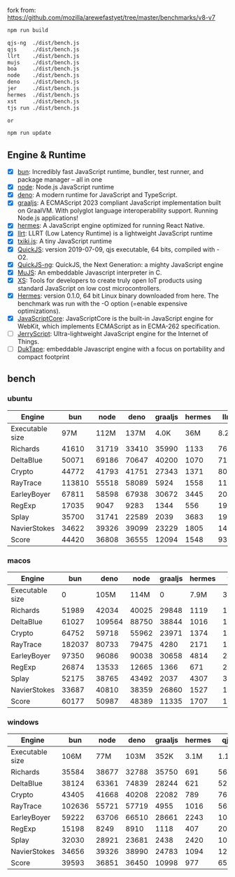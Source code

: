 fork from: https://github.com/mozilla/arewefastyet/tree/master/benchmarks/v8-v7

```bash
npm run build

qjs-ng  ./dist/bench.js
qjs     ./dist/bench.js
llrt    ./dist/bench.js
mujs    ./dist/bench.js
boa     ./dist/bench.js
node    ./dist/bench.js
deno    ./dist/bench.js
jer     ./dist/bench.js
hermes  ./dist/bench.js
xst     ./dist/bench.js
tjs run ./dist/bench.js

or

npm run update
```

## Engine & Runtime

- [x] [bun](https://github.com/oven-sh/bun): Incredibly fast JavaScript runtime, bundler, test runner, and package manager – all in one
- [x] [node](https://github.com/nodejs/node): Node.js JavaScript runtime
- [x] [deno](https://github.com/denoland/deno): A modern runtime for JavaScript and TypeScript.
- [x] [graaljs](https://github.com/oracle/graaljs): A ECMAScript 2023 compliant JavaScript implementation built on GraalVM. With polyglot language interoperability support. Running Node.js applications!
- [x] [hermes](https://github.com/facebook/hermes): A JavaScript engine optimized for running React Native.
- [x] [llrt](https://github.com/awslabs/llrt): LLRT (Low Latency Runtime) is a lightweight JavaScript runtime
- [x] [txiki.js](https://github.com/saghul/txiki.js): A tiny JavaScript runtime
- [x] [QuickJS](https://bellard.org/quickjs/): version 2019-07-09, qjs executable, 64 bits, compiled with -O2.
- [x] [QuickJS-ng](https://github.com/quickjs-ng/quickjs): QuickJS, the Next Generation: a mighty JavaScript engine
- [x] [MuJS](https://github.com/ccxvii/mujs): An embeddable Javascript interpreter in C.
- [x] [XS](https://github.com/Moddable-OpenSource/moddable): Tools for developers to create truly open IoT products using standard JavaScript on low cost microcontrollers.
- [x] [Hermes](https://github.com/facebook/hermes): version 0.1.0, 64 bit Linux binary downloaded from here. The benchmark was run with the -O option (=enable expensive optimizations).
- [x] [JavaScriptCore](https://github.com/WebKit/webkit/tree/main/Source/JavaScriptCore): JavaScriptCore is the built-in JavaScript engine for WebKit, which implements ​ECMAScript as in ​ECMA-262 specification.
- [ ] [JerryScript](https://github.com/jerryscript-project/jerryscript): Ultra-lightweight JavaScript engine for the Internet of Things.
- [ ] [DukTape](https://github.com/svaarala/duktape): embeddable Javascript engine with a focus on portability and compact footprint
## bench

### ubuntu
| Engine | bun | node | deno | graaljs | hermes | llrt | tjs | qjs | qjs(ng) | mujs | xst | boa |
| --- | --- | --- | --- | --- | --- | --- | --- | --- | --- | --- | --- | --- |
| Executable size | 97M | 112M | 137M | 4.0K | 36M | 8.2M | 5.1M | 1.1M | 1.3M | 396K | 2.1M | 27M |
| Richards | 41610 | 31719 | 33410 | 35990 | 1133 | 765 | 734 | 712 | 667 | 232 | 87.7 | 47.8 |
| DeltaBlue | 50071 | 69186 | 70647 | 40200 | 1070 | 710 | 733 | 692 | 678 | 318 | 159 | 45.6 |
| Crypto | 44772 | 41793 | 41751 | 27343 | 1371 | 808 | 645 | 755 | 615 | 181 | 316 | 56.8 |
| RayTrace | 113810 | 55518 | 58089 | 5924 | 1558 | 1199 | 1135 | 909 | 1020 | 480 | 498 | 145 |
| EarleyBoyer | 67811 | 58598 | 67938 | 30672 | 3445 | 2040 | 1833 | 1499 | 1553 | 493 | 343 | 155 |
| RegExp | 17035 | 9047 | 9283 | 1344 | 556 | 193 | 241 | 227 | 223 | 188 | 70.7 | 44.2 |
| Splay | 35700 | 31741 | 22589 | 2039 | 3683 | 1921 | 2078 | 1807 | 1643 | 1193 | 360 | 166 |
| NavierStokes | 34622 | 39326 | 39099 | 23229 | 1805 | 1436 | 998 | 1406 | 1071 | 449 | 766 | 122 |
| Score | 44420 | 36808 | 36555 | 12094 | 1548 | 932 | 880 | 857 | 803 | 365 | 249 | 84.1 |
### macos
| Engine | bun | deno | node | graaljs | hermes | tjs | qjs | qjs(ng) | llrt | mujs | xst |
| --- | --- | --- | --- | --- | --- | --- | --- | --- | --- | --- | --- |
| Executable size | 0 | 105M | 114M | 0 | 7.9M | 3.6M | 920K | 1.0M | 8.2M | 432K | 1.6M |
| Richards | 51989 | 42034 | 40025 | 29848 | 1119 | 1219 | 1047 | 1124 | 732 | 383 | 104 |
| DeltaBlue | 61027 | 109564 | 88750 | 38844 | 1016 | 1274 | 1064 | 1056 | 759 | 594 | 191 |
| Crypto | 64752 | 59718 | 55962 | 23971 | 1374 | 1116 | 1272 | 1065 | 465 | 279 | 362 |
| RayTrace | 182037 | 80733 | 79475 | 4280 | 2171 | 1833 | 1205 | 1175 | 668 | 892 | 568 |
| EarleyBoyer | 97350 | 96086 | 90038 | 30658 | 4814 | 2457 | 2220 | 2283 | 1670 | 1003 | 393 |
| RegExp | 26874 | 13533 | 12665 | 1366 | 671 | 271 | 267 | 253 | 165 | 326 | 176 |
| Splay | 52175 | 38765 | 43492 | 2037 | 4307 | 3517 | 2007 | 1736 | 1911 | 1252 | 400 |
| NavierStokes | 33687 | 40810 | 38359 | 26860 | 1527 | 1880 | 2399 | 1993 | 1051 | 685 | 929 |
| Score | 60177 | 50987 | 48389 | 11335 | 1707 | 1391 | 1219 | 1146 | 745 | 596 | 318 |
### windows
| Engine | bun | node | deno | graaljs | hermes | qjs | llrt | tjs | mujs | boa | qjs(ng) |
| --- | --- | --- | --- | --- | --- | --- | --- | --- | --- | --- | --- |
| Executable size | 106M | 77M | 103M | 352K | 3.1M | 1.1M | 9.0M | 5.8M | 660K | 27M | 1.8M |
| Richards | 35584 | 38677 | 32788 | 35750 | 691 | 564 | 500 | 441 | 229 | 36.8 | 418 |
| DeltaBlue | 38124 | 63361 | 74839 | 28244 | 621 | 529 | 462 | 413 | 331 | 34.1 | 394 |
| Crypto | 43405 | 41668 | 40208 | 22082 | 789 | 763 | 511 | 398 | 183 | 50.3 | 393 |
| RayTrace | 102636 | 55721 | 57719 | 4955 | 1016 | 561 | 676 | 718 | 464 | 114 | 493 |
| EarleyBoyer | 59222 | 63706 | 66510 | 28661 | 2243 | 1048 | 1108 | 1135 | 572 | 110 | 0 |
| RegExp | 15198 | 8249 | 8910 | 1118 | 407 | 200 | 196 | 217 | 199 | 38.7 | 190 |
| Splay | 32030 | 28921 | 23681 | 2438 | 2420 | 1019 | 1132 | 1400 | 1182 | 123 | 995 |
| NavierStokes | 34656 | 39326 | 38990 | 24783 | 1094 | 1294 | 1108 | 705 | 484 | 111 | 702 |
| Score | 39593 | 36851 | 36450 | 10998 | 977 | 658 | 620 | 579 | 378 | 67.2 | 0 |

